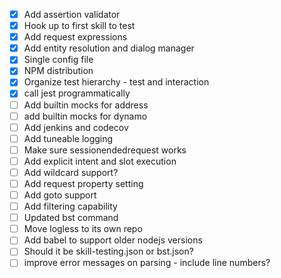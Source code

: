 - [X] Add assertion validator
- [X] Hook up to first skill to test
- [X] Add request expressions
- [X] Add entity resolution and dialog manager
- [X] Single config file
- [X] NPM distribution
- [X] Organize test hierarchy - test and interaction
- [X] call jest programmatically
- [ ] Add builtin mocks for address
- [ ] add builtin mocks for dynamo
- [ ] Add jenkins and codecov
- [ ] Add tuneable logging
- [ ] Make sure sessionendedrequest works
- [ ] Add explicit intent and slot execution
- [ ] Add wildcard support?
- [ ] Add request property setting
- [ ] Add goto support
- [ ] Add filtering capability
- [ ] Updated bst command
- [ ] Move logless to its own repo
- [ ] Add babel to support older nodejs versions
- [ ] Should it be skill-testing.json or bst.json?
- [ ] improve error messages on parsing - include line numbers?
